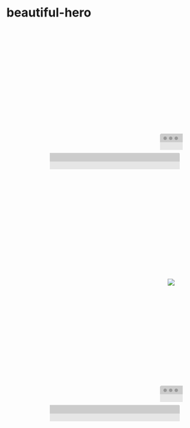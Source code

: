 # beautiful-hero

<h1 align="center"><img width="264" src="data:image/gif;base64,R0lGODlhAQABAIAAAAAAAP///yH5BAEAAAAALAAAAAABAAEAAAIBRAA7"><img src="frame-top-left.png"><img width="254" height="38" src="frame-top.png"><img src="frame-top-right.png"><img width="264" src="data:image/gif;base64,R0lGODlhAQABAIAAAAAAAP///yH5BAEAAAAALAAAAAABAAEAAAIBRAA7"><img width="360" src="https://camo.githubusercontent.com/f5a7cced6e934ecee0c2d653e3a2205f4c886260/68747470733a2f2f7261776769742e636f6d2f73696e647265736f726875732f676f742f6d61737465722f6d656469612f6c6f676f2e737667"><img width="264" src="data:image/gif;base64,R0lGODlhAQABAIAAAAAAAP///yH5BAEAAAAALAAAAAABAAEAAAIBRAA7"><img src="frame-top-left.png"><img width="254" height="38" src="frame-top.png"><img src="frame-top-right.png"><img width="264" src="data:image/gif;base64,R0lGODlhAQABAIAAAAAAAP///yH5BAEAAAAALAAAAAABAAEAAAIBRAA7"></h1>
